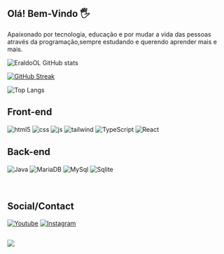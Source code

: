 ## Olá! Bem-Vindo 🖐️
Apaixonado por tecnologia, educação e por mudar a vida das pessoas através da programação,sempre estudando e querendo aprender mais e mais.

![EraldoOL GitHub stats](https://github-readme-stats.vercel.app/api?username=EraldoOL&show_icons=true&theme=radical)

[![GitHub Streak](https://streak-stats.demolab.com?user=EraldoOL&theme=radical&_border=false)](https://git.io/streak-stats)

![Top Langs](https://github-readme-stats.vercel.app/api/top-langs/?username=EraldoOL&theme=radical&layout=compact&langs_count=6)

## Front-end

<div style="display: inline_block">
  <img align="center" alt="html5" src="https://img.shields.io/badge/HTML5-black?style=for-the-badge&logo=html5&logoColor=E34F26" />
  <img align="center" alt="css" src="https://img.shields.io/badge/CSS3-black?style=for-the-badge&logo=css3&logoColor=1572B6" />
  <img align="center" alt="js" src="https://img.shields.io/badge/JavaScript-black?style=for-the-badge&logo=javascript&logoColor=F7DF1E"/>

  <img align="center" alt="tailwind" src="https://img.shields.io/badge/Tailwind_CSS-black?style=for-the-badge&logo=tailwind-css&logoColor=38B2AC" />
  <img align="center" alt="TypeScript" src="https://img.shields.io/badge/TypeScript-black?style=for-the-badge&logo=typescript&logoColor=007ACC" />
<img align="center" alt="React" src="https://img.shields.io/badge/React-black?style=for-the-badge&logo=react&logoColor=61DAFB" />

## Back-end
  
  <img align="center" alt="Java" src="https://img.shields.io/badge/Java-black?style=for-the-badge&logo=openjdk&logoColor=white" />
<img align="center" alt="MariaDB" src="https://img.shields.io/badge/MariaDB-black?style=for-the-badge&logo=mariadb&logoColor=white" />
<img align="center" alt="MySql" src="https://img.shields.io/badge/MySQL-005C84?style=for-the-badge&logo=mysql&logoColor=black" />
<img align="center" alt="Sqlite" src="https://img.shields.io/badge/SQLite-black?style=for-the-badge&logo=sqlite&logoColor=white" />



  

   
</div><br/>
</br>

## Social/Contact

[![Youtube](https://img.shields.io/badge/YouTube-FF0000?style=for-the-badge&logo=youtube&logoColor=white)](https://youtube.com/@PIONNEE?si=j4jlGm1vNPCaoYp7)
[![Instagram](https://img.shields.io/badge/Instagram-E4405F?style=for-the-badge&logo=instagram&logoColor=white)](https://www.instagram.com/dev_eo0/)
</br>

##
[![](https://visitcount.itsvg.in/api?id=EraldoOL&label=Profile%20Views&color=5&icon=0&pretty=false)](https://visitcount.itsvg.in) 